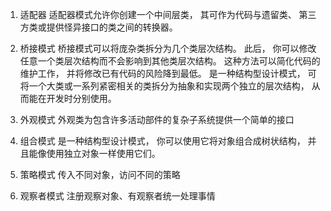 1. 适配器
	适配器模式允许你创建一个中间层类， 其可作为代码与遗留类、 第三方类或提供怪异接口的类之间的转换器。

2. 桥接模式
	桥接模式可以将庞杂类拆分为几个类层次结构。 此后， 你可以修改任意一个类层次结构而不会影响到其他类层次结构。 这种方法可以简化代码的维护工作， 并将修改已有代码的风险降到最低。
	是一种结构型设计模式， 可将一个大类或一系列紧密相关的类拆分为抽象和实现两个独立的层次结构， 从而能在开发时分别使用。

3. 外观模式
	外观类为包含许多活动部件的复杂子系统提供一个简单的接口

5. 组合模式
	是一种结构型设计模式， 你可以使用它将对象组合成树状结构， 并且能像使用独立对象一样使用它们。

6. 策略模式
	传入不同对象，访问不同的策略

7. 观察者模式
	注册观察对象、有观察者统一处理事情
	
